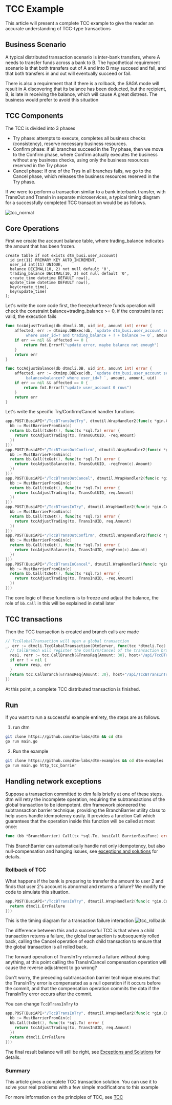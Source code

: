 # TCC Example

This article will present a complete TCC example to give the reader an accurate understanding of TCC-type transactions

## Business Scenario
A typical distributed transaction scenario is inter-bank transfers, where A needs to transfer funds across a bank to B. The hypothetical requirement scenario is that both transfers out of A and into B may succeed and fail, and that both transfers in and out will eventually succeed or fail.

There is also a requirement that if there is a rollback, the SAGA mode will result in A discovering that its balance has been deducted, but the recipient, B, is late in receiving the balance, which will cause A great distress. The business would prefer to avoid this situation

## TCC Components
The TCC is divided into 3 phases

- Try phase: attempts to execute, completes all business checks (consistency), reserve necessary business resources.
- Confirm phase: if all branches succeed in the Try phase, then we move to the Confirm phase, where Confirm actually executes the business without any business checks, using only the business resources reserved in the Try phase
- Cancel phase: If one of the Trys in all branches fails, we go to the Cancel phase, which releases the business resources reserved in the Try phase.

If we were to perform a transaction similar to a bank interbank transfer, with TransOut and TransIn in separate microservices, a typical timing diagram for a successfully completed TCC transaction would be as follows.

![tcc_normal](../imgs/tcc_normal.jpg)

## Core Operations
First we create the account balance table, where trading_balance indicates the amount that has been frozen.
````
create table if not exists dtm_busi.user_account(
  id int(11) PRIMARY KEY AUTO_INCREMENT,
  user_id int(11) UNIQUE,
  balance DECIMAL(10, 2) not null default '0',
  trading_balance DECIMAL(10, 2) not null default '0',
  create_time datetime DEFAULT now(),
  update_time datetime DEFAULT now(),
  key(create_time),
  key(update_time)
);
````

Let's write the core code first, the freeze/unfreeze funds operation will check the constraint balance+trading_balance >= 0, if the constraint is not valid, the execution fails

``` go
func tccAdjustTrading(db dtmcli.DB, uid int, amount int) error {
	affected, err := dtmimp.DBExec(db, `update dtm_busi.user_account set trading_balance=trading_balance+?
		 where user_id=? and trading_balance + ? + balance >= 0`, amount, uid, amount)
	if err == nil && affected == 0 {
		return fmt.Errorf("update error, maybe balance not enough")
	}
	return err
}

func tccAdjustBalance(db dtmcli.DB, uid int, amount int) error {
	affected, err := dtmimp.DBExec(db, `update dtm_busi.user_account set trading_balance=trading_balance-? ,
		 balance=balance+? where user_id=? `, amount, amount, uid)
	if err == nil && affected == 0 {
		return fmt.Errorf("update user_account 0 rows")
	}
	return err
}
```

Let's write the specific Try/Confirm/Cancel handler functions

``` go
app.POST(BusiAPI+"/TccBTransOutTry", dtmutil.WrapHandler2(func(c *gin.Context) interface{} {
  bb := MustBarrierFromGin(c)
  return bb.Call(txGet(), func(tx *sql.Tx) error {
    return tccAdjustTrading(tx, TransOutUID, -req.Amount)
  })
}))
app.POST(BusiAPI+"/TccBTransOutConfirm", dtmutil.WrapHandler2(func(c *gin.Context) interface{} {
  bb := MustBarrierFromGin(c)
  return bb.Call(txGet(), func(tx *sql.Tx) error {
    return tccAdjustBalance(tx, TransOutUID, -reqFrom(c).Amount)
  })
}))
app.POST(BusiAPI+"/TccBTransOutCancel", dtmutil.WrapHandler2(func(c *gin.Context) interface{} {
  bb := MustBarrierFromGin(c)
  return bb.Call(txGet(), func(tx *sql.Tx) error {
    return tccAdjustTrading(tx, TransOutUID, req.Amount)
  })
}))
app.POST(BusiAPI+"/TccBTransInTry", dtmutil.WrapHandler2(func(c *gin.Context) interface{} {
  bb := MustBarrierFromGin(c)
  return bb.Call(txGet(), func(tx *sql.Tx) error {
    return tccAdjustTrading(tx, TransInUID, req.Amount)
  })
}))
app.POST(BusiAPI+"/TccBTransOutConfirm", dtmutil.WrapHandler2(func(c *gin.Context) interface{} {
  bb := MustBarrierFromGin(c)
  return bb.Call(txGet(), func(tx *sql.Tx) error {
    return tccAdjustBalance(tx, TransInUID, reqFrom(c).Amount)
  })
}))
app.POST(BusiAPI+"/TccBTransInCancel", dtmutil.WrapHandler2(func(c *gin.Context) interface{} {
  bb := MustBarrierFromGin(c)
  return bb.Call(txGet(), func(tx *sql.Tx) error {
    return tccAdjustTrading(tx, TransInUID, -req.Amount)
  })
}))
```

The core logic of these functions is to freeze and adjust the balance, the role of `bb.Call` in this will be explained in detail later

## TCC transactions
Then the TCC transaction is created and branch calls are made

``` go
// TccGlobalTransaction will open a global transaction
_, err := dtmcli.TccGlobalTransaction(DtmServer, func(tcc *dtmcli.Tcc) (rerr error) {
  // CallBranch will register the Confirm/Cancel of the transaction branch to the global transaction, and then call Try directly
  res1, rerr := tcc.CallBranch(&TransReq{Amount: 30}, host+"/api/TccBTransOutTry", host+"/api/TccBTransOutConfirm", host+"/api/ TccBTransOutCancel"
  if err ! = nil {
    return resp, err
  }
  return tcc.CallBranch(&TransReq{Amount: 30}, host+"/api/TccBTransInTry", host+"/api/TccBTransInConfirm", host+"/api/TccBTransInCancel")
})
```

At this point, a complete TCC distributed transaction is finished.

## Run
If you want to run a successful example entirety, the steps are as follows.
1. run dtm
``` bash
git clone https://github.com/dtm-labs/dtm && cd dtm
go run main.go
```

2. Run the example

``` bash
git clone https://github.com/dtm-labs/dtm-examples && cd dtm-examples
go run main.go http_tcc_barrier
```

## Handling network exceptions

Suppose a transaction committed to dtm fails briefly at one of these steps. dtm will retry the incomplete operation, requiring the subtransactions of the global transaction to be idempotent. dtm framework pioneered the subtransaction barrier technique, providing the BranchBarrier utility class to help users handle idempotency easily. It provides a function Call which guarantees that the operation inside this function will be called at most once:
``` go
func (bb *BranchBarrier) Call(tx *sql.Tx, busiCall BarrierBusiFunc) error
```

This BranchBarrier can automatically handle not only idempotency, but also null-compensation and hanging issues, see [exceptions and solutions](../practice/barrier) for details.

### Rollback of TCC
What happens if the bank is preparing to transfer the amount to user 2 and finds that user 2's account is abnormal and returns a failure? We modify the code to simulate this situation.
``` go
app.POST(BusiAPI+"/TccBTransInTry", dtmutil.WrapHandler2(func(c *gin.Context) interface{} {
  return dtmcli.ErrFailure
}))
```
This is the timing diagram for a transaction failure interaction
![tcc_rollback](../imgs/tcc_rollback.jpg)

The difference between this and a successful TCC is that when a child transaction returns a failure, the global transaction is subsequently rolled back, calling the Cancel operation of each child transaction to ensure that the global transaction is all rolled back.

The forward operation of TransInTry returned a failure without doing anything, at this point calling the TransInCancel compensation operation will cause the reverse adjustment to go wrong?

Don't worry, the preceding subtransaction barrier technique ensures that the TransInTry error is compensated as a null operation if it occurs before the commit, and that the compensation operation commits the data if the TransInTry error occurs after the commit.

You can change `TccBTransInTry` to
``` go
app.POST(BusiAPI+"/TccBTransInTry", dtmutil.WrapHandler2(func(c *gin.Context) interface{} {
  bb := MustBarrierFromGin(c)
  bb.Call(txGet(), func(tx *sql.Tx) error {
    return tccAdjustTrading(tx, TransInUID, req.Amount)
  })
  return dtmcli.ErrFailure
}))
```

The final result balance will still be right, see [Exceptions and Solutions](../practice/barrier) for details.

### Summary

This article gives a complete TCC transaction solution. You can use it to solve your real problems with a few simple modifications to this example

For more information on the principles of TCC, see [TCC](../practice/tcc)